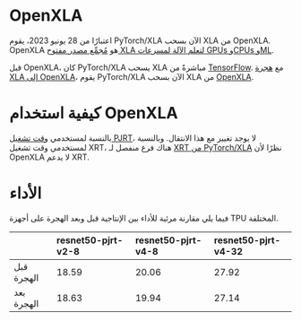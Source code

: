 # OpenXLA 

اعتبارًا من 28 يونيو 2023، يقوم PyTorch/XLA الآن بسحب XLA من OpenXLA.
OpenXLA هو [مُجمِّع مصدر مفتوح XLA لتعلم الآلة لمسرعات GPUs وCPUs وML](https://github.com/openxla/xla).

قبل OpenXLA، كان PyTorch/XLA يسحب XLA مباشرةً من [TensorFlow](https://github.com/tensorflow/tensorflow/tree/master/tensorflow/compiler/xla). مع [هجرة XLA إلى OpenXLA](https://github.com/pytorch/xla/pull/5202)، يقوم PyTorch/XLA الآن بسحب XLA من [OpenXLA](https://github.com/openxla/xla).

# كيفية استخدام OpenXLA

بالنسبة لمستخدمي [وقت تشغيل PJRT](https://github.com/pytorch/xla/blob/master/docs/pjrt.md)، لا يوجد تغيير مع هذا الانتقال. وبالنسبة لمستخدمي وقت تشغيل XRT، هناك فرع منفصل لـ [XRT من PyTorch/XLA](https://github.com/pytorch/xla/tree/xrt) نظرًا لأن OpenXLA لا يدعم XRT.

# الأداء

فيما يلي مقارنة مرئية للأداء بين الإنتاجية قبل وبعد الهجرة على أجهزة TPU المختلفة.

|  | resnet50-pjrt-v2-8 | resnet50-pjrt-v4-8 | resnet50-pjrt-v4-32 |
| :------------ | :------------ | :------------ | :------------ |
| قبل الهجرة | 18.59 | 20.06 | 27.92 |
| بعد الهجرة | 18.63 | 19.94 | 27.14 |